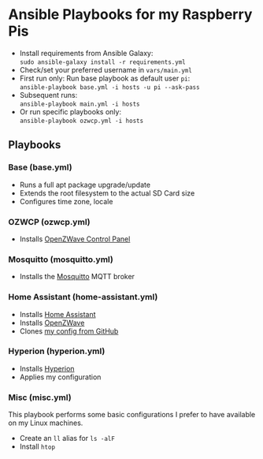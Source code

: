 # Ansible Playbooks for my Raspberry Pis

* Install requirements from Ansible Galaxy:  
`sudo ansible-galaxy install -r requirements.yml`
* Check/set your preferred username in `vars/main.yml`
* First run only: Run base playbook as default user `pi`:  
`ansible-playbook base.yml -i hosts -u pi --ask-pass`
* Subsequent runs:  
`ansible-playbook main.yml -i hosts`
* Or run specific playbooks only:  
`ansible-playbook ozwcp.yml -i hosts`

## Playbooks

### Base (base.yml)

* Runs a full apt package upgrade/update
* Extends the root filesystem to the actual SD Card size
* Configures time zone, locale

### OZWCP (ozwcp.yml)

* Installs [OpenZWave Control Panel](https://github.com/OpenZWave/open-zwave-control-panel)

### Mosquitto (mosquitto.yml)

* Installs the [Mosquitto](http://mosquitto.org) MQTT broker

### Home Assistant (home-assistant.yml)

* Installs [Home Assistant](https://home-assistant.io/)
* Installs [OpenZWave](http://www.openzwave.net)
* Clones [my config from GitHub](https://github.com/Skorfulose/home-assistant-config)

### Hyperion (hyperion.yml)

* Installs [Hyperion](https://hyperion-project.org)
* Applies my configuration

### Misc (misc.yml)

This playbook performs some basic configurations I prefer to have available on my Linux machines.

* Create an `ll` alias for `ls -alF`
* Install `htop`